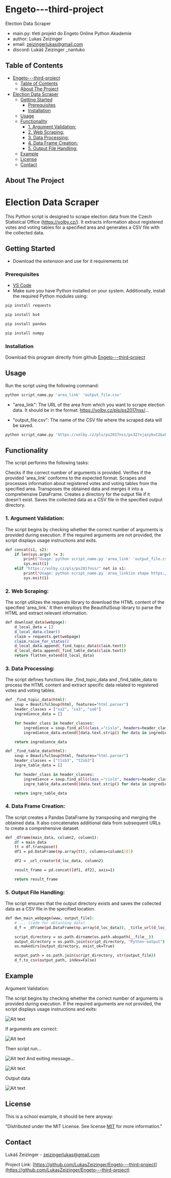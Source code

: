 # Engeto---third-project
Election Data Scraper

* main.py: třetí projekt do Engeto Online Python Akademie
* author: Lukas Zeizinger
* email: zeizingerlukas@gmail.com
* discord: Lukáš Zeizinger _nantuko


<!-- TABLE OF CONTENTS -->
## Table of Contents

- [Engeto---third-project](#engeto---third-project)
  - [Table of Contents](#table-of-contents)
  - [About The Project](#about-the-project)
- [Election Data Scraper](#election-data-scraper)
  - [Getting Started](#getting-started)
    - [Prerequisites](#prerequisites)
    - [Installation](#installation)
  - [Usage](#usage)
  - [Functionality](#functionality)
    - [1. Argument Validation:](#1-argument-validation)
    - [2. Web Scraping:](#2-web-scraping)
    - [3. Data Processing:](#3-data-processing)
    - [4. Data Frame Creation:](#4-data-frame-creation)
    - [5. Output File Handling:](#5-output-file-handling)
  - [Example](#example)
  - [License](#license)
  - [Contact](#contact)



<!-- ABOUT THE PROJECT -->
## About The Project

# Election Data Scraper

This Python script is designed to scrape election data from the Czech Statistical Office (https://volby.cz/). It extracts information about registered votes and voting tables for a specified area and generates a CSV file with the collected data.

<!-- GETTING STARTED -->
## Getting Started
* Download the extension and use for it requirements.txt

### Prerequisites

* [VS Code](https://code.visualstudio.com)
* Make sure you have Python installed on your system. Additionally, install the required Python modules using:

```bash
pip install requests

pip install bs4

pip install pandas

pip install numpy
```


### Installation

Download this program directly from github [Engeto---third-project](https://github.com/LukasZeizinger/Engeto---third-project)


<!-- USAGE EXAMPLES -->
## Usage

Run the script using the following command:

```bash
python script_name.py 'area_link' 'output_file.csv'
```

* "area_link": The URL of the area from which you want to scrape election data. It should be in the format: https://volby.cz/pls/ps2017nss/...

* "output_file.csv": The name of the CSV file where the scraped data will be saved.

```bash
python script_name.py 'https://volby.cz/pls/ps2017nss/ps32?xjazyk=CZ&xkraj=12&xnumnuts=7103' 'prostejov.csv'
```


<!-- Functionality -->
## Functionality
The script performs the following tasks:

Checks if the correct number of arguments is provided.
Verifies if the provided 'area_link' conforms to the expected format.
Scrapes and processes information about registered votes and voting tables from the specified area.
Transposes the obtained data and merges it into a comprehensive DataFrame.
Creates a directory for the output file if it doesn't exist.
Saves the collected data as a CSV file in the specified output directory.

### 1. Argument Validation:

The script begins by checking whether the correct number of arguments is provided during execution. If the required arguments are not provided, the script displays usage instructions and exits.

```bash
def concat(s1, s2):
    if len(sys.argv) != 3:
        print("Usage: python script_name.py 'area_link' 'output_file.csv'")
        sys.exit(1)
    elif "https://volby.cz/pls/ps2017nss/" not in s1:
        print("Usage: python script_name.py 'area_link(in shape https://volby.cz/pls/ps2017nss...)' 'output_file.csv'")
        sys.exit(1)
```

### 2. Web Scraping:

The script utilizes the requests library to download the HTML content of the specified 'area_link.' It then employs the BeautifulSoup library to parse the HTML and extract relevant information.

```bash
def download_data(webpage):
    d_local_data = []
    d_local_data.clear()
    claim = requests.get(webpage)
    claim.raise_for_status()
    d_local_data.append(_find_topic_data(claim.text))
    d_local_data.append(_find_table_data(claim.text))
    return flatten_extend(d_local_data)
```
### 3. Data Processing:

The script defines functions like _find_topic_data and _find_table_data to process the HTML content and extract specific data related to registered votes and voting tables.
```bash
def _find_topic_data(html):
    soup = BeautifulSoup(html, features="html.parser")
    header_classes = ["sa2", "sa3", "sa6"]
    ingredience_data = []

    for header_class in header_classes:
        ingredience = soup.find_all(class_="cislo", headers=header_class)
        ingredience_data.extend([data.text.strip() for data in ingredience])

    return ingredience_data

def _find_table_data(html):
    soup = BeautifulSoup(html, features="html.parser")
    header_classes = ["t1sb3", "t2sb3"]
    ingre_table_data = []

    for header_class in header_classes:
        ingredience = soup.find_all(class_="cislo", headers=header_class)
        ingre_table_data.extend([data.text.strip() for data in ingredience])

    return ingre_table_data
```
### 4. Data Frame Creation:

The script creates a Pandas DataFrame by transposing and merging the obtained data. It also concatenates additional data from subsequent URLs to create a comprehensive dataset.
```bash
def _dframe(main_data, column2, column1):
    df = main_data
    tt = df.transpose()
    df1 = pd.DataFrame(np.array(tt), columns=column1[0])

    df2 = _url_creator(d_loc_data, column2)

    result_frame = pd.concat([df1, df2], axis=1)

    return result_frame
```
### 5. Output File Handling:

The script ensures that the output directory exists and saves the collected data as a CSV file in the specified location.
```bash
def dwn_main_webpage(www, output_file):
    # ... (code for obtaining data)
    d_f = _dframe(pd.DataFrame(np.array(d_loc_data)), _title_url(d_loc_data[0][0]), title_data)

    script_directory = os.path.dirname(os.path.abspath(__file__))
    output_directory = os.path.join(script_directory, "Python-output")
    os.makedirs(output_directory, exist_ok=True)

    output_path = os.path.join(script_directory, str(output_file))
    d_f.to_csv(output_path, index=False)

```
<!-- EXAMPLE-->
## Example
Argument Validation:

The script begins by checking whether the correct number of arguments is provided during execution. If the required arguments are not provided, the script displays usage instructions and exits:

![Alt text](image-4.png)

If arguments are correct:

![Alt text](image.png)

Then script run...

![Alt text](image-1.png)
And exiting message...

![Alt text](image-2.png)

Output data

![Alt text](image-3.png)

<!-- LICENSE -->
## License

This is a school example, it should be here anyway:

"Distributed under the MIT License. See license [MIT](https://choosealicense.com/licenses/mit/) for more information."



<!-- CONTACT -->
## Contact

Lukáš Zeizinger - zeizingerlukas@gmail.com

Project Link: [https://github.com/LukasZeizinger/Engeto---third-project](https://github.com/LukasZeizinger/Engeto---third-project)

